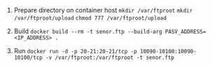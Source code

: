 1. Prepare directory on container host
`mkdir /var/ftproot`
`mkdir /var/ftproot/upload`
`chmod 777 /var/ftproot/upload`

2. Build
`docker build --rm -t senor.ftp --build-arg PASV_ADDRESS=<IP_ADDRESS> .`

3. Run
`docker run -d -p 20-21:20-21/tcp -p 10090-10100:10090-10100/tcp -v /var/ftproot:/var/ftproot -t senor.ftp`

